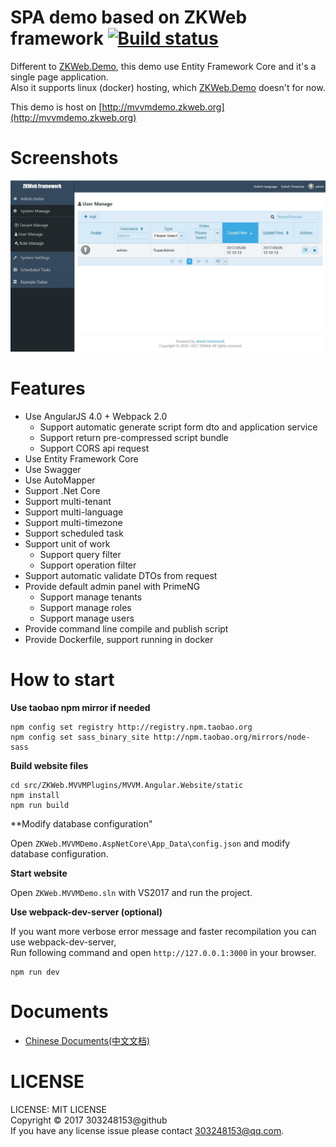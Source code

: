 # SPA demo based on ZKWeb framework [![Build status](https://ci.appveyor.com/api/projects/status/412kh8yf7yd915j1?svg=true)](https://ci.appveyor.com/project/303248153/zkweb-mvvmdemo)

Different to [ZKWeb.Demo](https://github.com/zkweb-framework/ZKWeb.Demo), this demo use Entity Framework Core and it's a single page application.<br/>
Also it supports linux (docker) hosting, which [ZKWeb.Demo](https://github.com/zkweb-framework/ZKWeb.Demo) doesn't for now.

This demo is host on [http://mvvmdemo.zkweb.org](http://mvvmdemo.zkweb.org)<br/>

# Screenshots

![preview](./docs/preview.jpg)

# Features

- Use AngularJS 4.0 + Webpack 2.0
    - Support automatic generate script form dto and application service
    - Support return pre-compressed script bundle
    - Support CORS api request
- Use Entity Framework Core
- Use Swagger
- Use AutoMapper
- Support .Net Core
- Support multi-tenant
- Support multi-language
- Support multi-timezone
- Support scheduled task
- Support unit of work
    - Support query filter
    - Support operation filter
- Support automatic validate DTOs from request
- Provide default admin panel with PrimeNG
    - Support manage tenants
    - Support manage roles
    - Support manage users
- Provide command line compile and publish script
- Provide Dockerfile, support running in docker

# How to start

**Use taobao npm mirror if needed**

```
npm config set registry http://registry.npm.taobao.org
npm config set sass_binary_site http://npm.taobao.org/mirrors/node-sass
```

**Build website files**

```
cd src/ZKWeb.MVVMPlugins/MVVM.Angular.Website/static
npm install
npm run build
```

**Modify database configuration"

Open `ZKWeb.MVVMDemo.AspNetCore\App_Data\config.json` and modify database configuration.

**Start website**

Open `ZKWeb.MVVMDemo.sln` with VS2017 and run the project.

**Use webpack-dev-server (optional)**

If you want more verbose error message and faster recompilation you can use webpack-dev-server, <br/>
Run following command and open `http://127.0.0.1:3000` in your browser.

```
npm run dev
```

# Documents

- [Chinese Documents(中文文档)](./docs/cn)

# LICENSE

LICENSE: MIT LICENSE<br/>
Copyright © 2017 303248153@github<br/>
If you have any license issue please contact 303248153@qq.com.<br/>

